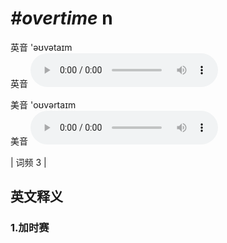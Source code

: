 # ***\#overtime*** n
英音 'əʊvətaɪm  
英音
<audio src="./media/overtime1.aac" controls="controls"></audio>

美音 'oʊvərtaɪm  
美音
<audio src="./media/overtime2.aac" controls="controls"></audio>



| 词频 3 |  

英文释义
---
### 1.**加时赛**  


